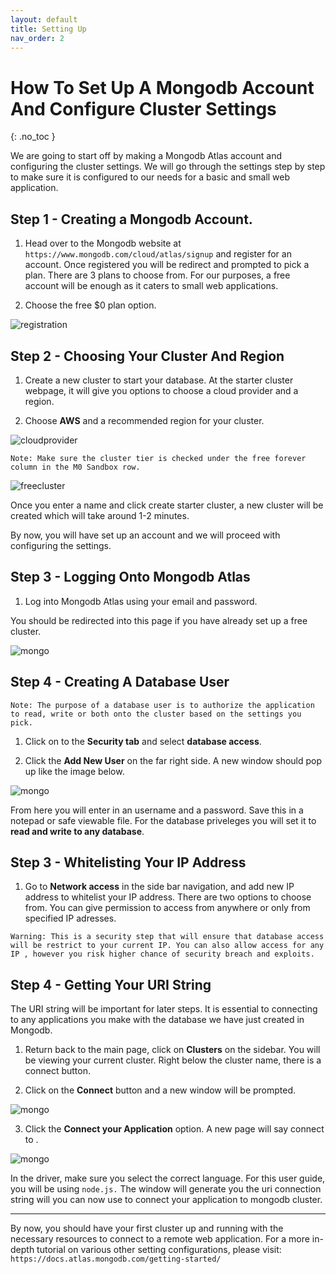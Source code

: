 ```yaml
---
layout: default
title: Setting Up
nav_order: 2
---
```


# How To Set Up A Mongodb Account And Configure Cluster Settings
{: .no_toc }

We are going to start off by making a Mongodb Atlas account and configuring the cluster settings. We will go through the settings step by step to make sure it is configured to our needs for a basic and small web application. 

## Step 1 - Creating a Mongodb Account.

1. Head over to the Mongodb website at `https://www.mongodb.com/cloud/atlas/signup` and register for an account. 
Once registered you will be redirect and prompted to pick a plan. There are 3 plans to choose from. For our purposes, a free account will be enough as it caters to small web applications. 

2. Choose the free $0 plan option.

![registration](https://github.com/eswong610/user-guide-docs/blob/gh-pages/assets/images/register.png?raw=true "LOGIN")

## Step 2 - Choosing Your Cluster And Region
1. Create a new cluster to start your database. 
At the starter cluster webpage, it will give you options to choose a cloud provider and a region. 

2.  Choose **AWS** and a recommended region for your cluster. 

![cloudprovider](https://github.com/eswong610/user-guide-docs/blob/gh-pages/assets/images/cloudprovider.png?raw=true "cloud provider")


```
Note: Make sure the cluster tier is checked under the free forever column in the M0 Sandbox row. 
```

![freecluster](https://github.com/eswong610/user-guide-docs/blob/gh-pages/assets/images/cluster.png?raw=true "Free cluster")

Once you enter a name and click create starter cluster, a new cluster will be created which will take around 1-2 minutes. 

By now, you will have set up an account and we will proceed with configuring the settings. 


## Step 3 - Logging Onto Mongodb Atlas

1. Log into Mongodb Atlas using your email and password.

You should be redirected into this page if you have already set up a free cluster.


![mongo](https://github.com/eswong610/user-guide-docs/blob/gh-pages/assets/images/mongodbaltasfront.png?raw=true)

## Step 4 - Creating A Database User

```
Note: The purpose of a database user is to authorize the application to read, write or both onto the cluster based on the settings you pick.
```

1. Click on to the **Security tab** and select **database access**. 

2. Click the **Add New User** on the far right side. A new window should pop up like the image below.

![mongo](https://github.com/eswong610/user-guide-docs/blob/gh-pages/assets/images/newuser.png?raw=true)


From here you will enter in an username and a password. Save this in a notepad or safe viewable file. For the database priveleges you will set it to **read and write to any database**.

## Step 3 - Whitelisting Your IP Address


1. Go to  **Network access** in the side bar navigation, and add new IP address to whitelist your IP address.
There are two options to choose from. You can give permission to access from anywhere or only from specified IP adresses. 


```
Warning: This is a security step that will ensure that database access will be restrict to your current IP. You can also allow access for any IP , however you risk higher chance of security breach and exploits.
```

## Step 4 - Getting Your URI String

The URI string will be important for later steps. It is essential to connecting to any applications you make with the database we have just created in Mongodb.

1. Return back to the main page, click on **Clusters** on the sidebar. You will be viewing your current cluster.
Right below the cluster name, there is a connect button. 

2. Click on the **Connect** button and a new window will be prompted.


![mongo](https://github.com/eswong610/user-guide-docs/blob/gh-pages/assets/images/connect.png?raw=true)


3. Click the **Connect your Application** option.
A new page will say connect to <your cluster name>.
  

![mongo](https://github.com/eswong610/user-guide-docs/blob/gh-pages/assets/images/uristring.png?raw=true)

In the driver, make sure you select the correct language. For this user guide, you will be using `node.js.`
The window will generate you the uri connection string will you can now use to connect your application to mongodb cluster.


---
By now, you should have your first cluster up and running with the necessary resources to connect to a remote web application. For a more in-depth tutorial on various other setting configurations, please visit: 
`https://docs.atlas.mongodb.com/getting-started/`
